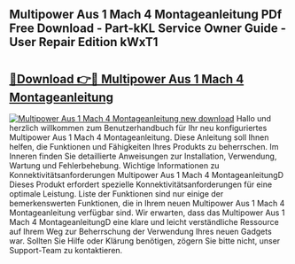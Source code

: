 ## Multipower Aus 1 Mach 4 Montageanleitung PDf Free Download - Part-kKL Service Owner Guide - User Repair Edition kWxT1

# <h2><a href="http://df7sfh1.blite.top/?on=Multipower+Aus+1+Mach+4+Montageanleitung">🔗Download 👉🔴 Multipower Aus 1 Mach 4 Montageanleitung</a></h2>

[![Multipower Aus 1 Mach 4 Montageanleitung new download](https://i.imgur.com/lujVjoI.png)](http://df7sfh1.blite.top/?on=Multipower+Aus+1+Mach+4+Montageanleitung)
Hallo und herzlich willkommen zum Benutzerhandbuch für Ihr neu konfiguriertes Multipower Aus 1 Mach 4 Montageanleitung. Diese Anleitung soll Ihnen helfen, die Funktionen und Fähigkeiten Ihres Produkts zu beherrschen. Im Inneren finden Sie detaillierte Anweisungen zur Installation, Verwendung, Wartung und Fehlerbehebung. Wichtige Informationen zu Konnektivitätsanforderungen Multipower Aus 1 Mach 4 MontageanleitungD Dieses Produkt erfordert spezielle Konnektivitätsanforderungen für eine optimale Leistung. Liste der Funktionen sind nur einige der bemerkenswerten Funktionen, die in Ihrem neuen Multipower Aus 1 Mach 4 Montageanleitung verfügbar sind. Wir erwarten, dass das Multipower Aus 1 Mach 4 MontageanleitungD eine klare und leicht verständliche Ressource auf Ihrem Weg zur Beherrschung der Verwendung Ihres neuen Gadgets war. Sollten Sie Hilfe oder Klärung benötigen, zögern Sie bitte nicht, unser Support-Team zu kontaktieren.
